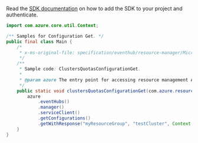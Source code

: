 Read the [SDK documentation](https://github.com/Azure/azure-sdk-for-java/blob/azure-resourcemanager_2.10.0/sdk/resourcemanager/azure-resourcemanager/README.md) on how to add the SDK to your project and authenticate.

```java
import com.azure.core.util.Context;

/** Samples for Configuration Get. */
public final class Main {
    /*
     * x-ms-original-file: specification/eventhub/resource-manager/Microsoft.EventHub/stable/2021-11-01/examples/Clusters/ClusterQuotaConfigurationGet.json
     */
    /**
     * Sample code: ClustersQuotasConfigurationGet.
     *
     * @param azure The entry point for accessing resource management APIs in Azure.
     */
    public static void clustersQuotasConfigurationGet(com.azure.resourcemanager.AzureResourceManager azure) {
        azure
            .eventHubs()
            .manager()
            .serviceClient()
            .getConfigurations()
            .getWithResponse("myResourceGroup", "testCluster", Context.NONE);
    }
}
```

